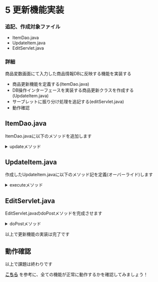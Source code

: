 # 5 更新機能実装

### 追記、作成対象ファイル

- ItemDao.java
- UpdateItem.java
- EditServlet.java

### 詳細  
商品変数画面にて入力した商品情報DBに反映する機能を実装する

- 商品更新機能を定義する(ItemDao.java)
- DB操作インターフェースを実装する商品更新クラスを作成する (UpdateItem.java)
- サーブレットに振り分け処理を追記する(editServlet.java)
- 動作確認

## ItemDao.java
ItemDao.javaに以下のメソッドを追加します
<details>
    <summary>updateメソッド</summary>
    <div>
| 項目 | 内容 |
| --- | --- |
| アクセス修飾子 | public |
| 戻り値 | int |
| メソッド(引数) | update(ItemDto dto) |
| throws | SQLException |
| 仕様 | 引数に受取る『dto』の持つフィールドを一つずつSQL文に組み込み、DBに更新処 |

#### 以下の手順で機能を実装してください

- クラス直下で宣言した変数『sql』に文字列” update item set name = ?, category = ?, price = ? where code = ?”を代入
- int型の変数『n』を宣言し、0を代入
- try句とfinally句を用意する

tryブロック内に以下を記述

- クラス直下で宣言した変数『con』のメソッド『prepareStatement』の引数に上記の変数『sql』を渡し、その戻り値をクラス直下で宣言した変数『ps』に代入
- 変数『ps』のメソッド『setString』の第一引数に『1』、代二引数に引数『dto.getName()』を渡して実行
- 変数『ps』のメソッド『setString』の第一引数に『2』、代二引数に引数『dto.getCategory()』を渡して実行
- 変数『ps』のメソッド『setInt』の第一引数に『3』、代二引数に引数『dto.getPrice()』を渡して実行
- 変数『ps』のメソッド『setInt』の第一引数に『4』、代二引数に引数『dto.getCode()』を渡して実行
- 変数『ps』のメソッド『exceteUpdate』の戻り値を変数『n』に代入

以上でtryブロックは閉じます  
finallyブロック内に以下を記述

- 『ps.close();』を記述(リソースの開放)

以上でfinallyブロックは閉じます

- 最後に変数『n』を戻り値として返します

　
    </div>
</details>

## UpdateItem.java
作成したUpdateItem.javaに以下のメソッド記を定義(オーバーライド)します

<details>
    <summary>executeメソッド</summary>
    <div>
| 項目 | 内容 |
| --- | --- |
| アクセス修飾子 | public |
| 戻り値 | void |
| メソッド(引数) | execute(HttpServletRequest request)  |
| throws | SQLException |
| 仕様 | daoオブジェクトを用い、更新処理を行ってその結果によってjspでの表示を振り分ける |

#### 以下の手順で機能を実装してください

- ItemDaoクラスの変数『dao』を宣言し、『null』を代入
- int型の変数『n』を宣言し、『0』を代入
- int型の変数『code』を宣言し、『request.getParameter(“code”)』の戻り値を数値変換して代入
- String型の変数『name』を宣言し、『request.getParameter(“name”)』の戻り値を代入
- String型の変数『category』を宣言し、『request.getParameter(“category”)』の戻り値を代入
- String型の変数『price』を宣言し、『request.getParameter(“price”)』の戻り値を代入
- 『name == null』又は『name.isEmpty()』又は『price == null』又は『price.isEmpty()』又は『!Judge.isNumber(price)』という条件がtrueだった場合は以下の処理を行う。→『request.setAttribute(“message”, “入力が不正です”);』を記述する。→『return;』を記述
- ItemDtoクラスの変数『dto』を宣言し、ItemDtoクラスをインスタンス化して代入
- 変数『dto』のメソッド『setCode』の引数に変数『code』を渡して実行
- 変数『dto』のメソッド『setName』の引数に変数『name』を渡して実行変数『dto』のメソッド『setCategory』の引数に変数『category』を渡して実行
- 変数『dto』のメソッド『setPrice』の引数に変数『price』を数値変換したものを渡して実行

tryブロック内に以下を記述

- 変数『dao』にItemDaoクラスをインスタンス化して代入
- 変数『dao』のメソッド『update』の引数に変数『dto』を渡し、その戻り値を変数『n』に代入
- 変数『n』が『0』より大きい場合、→『request.setAttribute(“message”, “商品の編集が完了しました”);』を記述
- それ以外の場合→『request.setAttribute(“message”, “商品の編集に失敗しました”);』を記述

以上でtryブロックは閉じます

- 『finallyブロック内には『if(dao != null) dao.close();』を記述

以上でfinallyブロックは閉じます

    </div>
</details>

## EditServlet.java
EditServlet.javaのdoPostメソッドを完成させます

<details>
    <summary>doPostメソッド</summary>
    <div>
#### DeleteServletのdoPostメソッドと処理はほとんど同じなので、それを参考に必要箇所を変更して完成させましょう

    </div>
</details>

以上で更新機能の実装は完了です

## 動作確認

以上で課題は終わりです  

[**こちら**](/eightbit-saurus/docs/java/Exercise/JavaWeb/Practice/課題２/課題2仕様書#実行時の画面)
を参考に、全ての機能が正常に動作するかを確認してみましょう！
